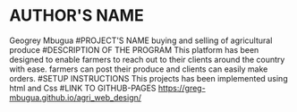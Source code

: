 # AUTHOR'S NAME
Geogrey Mbugua
#PROJECT'S NAME
buying and selling of agricultural produce
#DESCRIPTION OF THE PROGRAM
This platform has been designed to enable farmers to reach out to their clients around the country with ease. farmers can post their produce and clients can easily make orders.
#SETUP INSTRUCTIONS
This projects has been implemented using html and Css
#LINK TO GITHUB-PAGES
https://greg-mbugua.github.io/agri_web_design/
